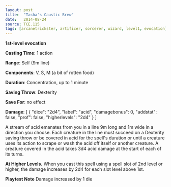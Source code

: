 ```yaml
---
layout: post
title:  "Tasha's Caustic Brew"
date:   2014-08-24
source: TCE.115
tags: [arcanetrickster, artificer, sorcerer, wizard, level1, evocation]
---
```


**1st-level evocation**

**Casting Time**: 1 action

**Range**: Self (9m line)

**Components**: V, S, M (a bit of rotten food)

**Duration**: Concentration, up to 1 minute

**Saving Throw**: Dexterity

**Save For**: no effect

**Damage**: [ { "dice": "2d4", "label": "acid", "damagebonus": 0, "addstat": false, "prof": false, "higherlevels": "2d4" } ]

A stream of acid emanates from you in a line 9m long and 1m wide in a direction you choose. Each creature in the line must succeed on a Dexterity saving throw or be covered in acid for the spell's duration or until a creature uses its action to scrape or wash the acid off itself or another creature. A creature covered in the acid takes 3d4 acid damage at the start of each of its turns.

**At Higher Levels.** When you cast this spell using a spell slot of 2nd level or higher, the damage increases by 2d4 for each slot level above 1st.

**Playtest Note** Damage increased by 1 die